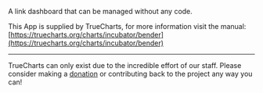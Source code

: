 A link dashboard that can be managed without any code.

This App is supplied by TrueCharts, for more information visit the manual: [https://truecharts.org/charts/incubator/bender](https://truecharts.org/charts/incubator/bender)

---

TrueCharts can only exist due to the incredible effort of our staff.
Please consider making a [donation](https://truecharts.org/about/sponsor) or contributing back to the project any way you can!
